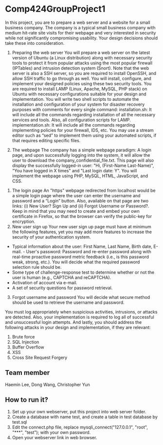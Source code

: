 # Comp424GroupProject1
In this project, you are to prepare a web server and a website for a small business company. The company is a 
typical small business company with medium hit-rate site visits for their webpage and very interested in security 
while not significantly compromising usability. Your design decisions should take these into consideration. 

1. Preparing the web server 
You will prepare a web server on the latest version of Ubuntu (a Linux distribution) along with necessary security 
tools to protect it from popular attacks using the most popular firewall (IPTables) and intrusion detection system 
(Snort). Note that the web server is also a SSH server, so you are required to install OpenSSH, and allow SSH traffic 
to go through as well. You will install, configure, and implement your designed policies using these two security 
tools. You are required to install LAMP (Linux, Apache, MySQL, PHP stack) on Ubuntu with necessary 
configurations suitable for your design and implementation. 
You will write two shell scripts to automate the installation and configuration of your system for disaster recovery 
purposes with comments for every single command: 
installation.sh: It will include all the commands regarding installation of all the necessary services and tools. Also, 
all configuration scripts for LAMP.
implementation.sh: It will include all the commands regarding implementing policies for your firewall, IDS, etc. 
You may use a stream editor such as “sed” to implement them using your automated scripts, if that requires editing 
specific files. 

2. The webpage 
The company has a simple webpage paradigm: A login page, and upon successfully logging into the system, it will 
allow the user to download the company_confidential_file.txt. This page will also display the successfully logged-in 
user: "Hi, (First-Name Last-Name)", "You have logged in X times" and "Last login date: Y". You will implement 
the webpage using PHP, MySQL, HTML, JavaScript, and CSS. 
1) The login page 
An "https" webpage redirected from localhost would be a simple login page where the user can enter the username 
and password and a “Login” button. Also, available on that page are two links: (i) New User? Sign Up and (ii) 
Forgot Username or Password?. Keep in mind that you may need to create and embed your own certificate in 
Firefox, so that the browser can verify the public-key for encryption. 
2) New user sign up 
Your new user sign up page must have at minimum the following features, yet you may add more features to 
increase the security of your authentication system. 
- Typical information about the user: First Name, Last Name, Birth date, E-mail. - User's password: Password and re-enter password along with real-time proactive password metric feedback (i.e., is 
this password weak, strong, etc.). You will decide what the required password selection rule should be.
- Some type of challenge-response test to determine whether or not the user is human (e.g., CAPTCHA and 
reCAPTCHA).
- Activation of account via e-mail.
- A set of security questions for password retrieval. 
3) Forgot username and password
You will decide what secure method should be used to retrieve the username and password. 

You must log appropriately when suspicious activities, intrusions, or attacks are detected. Also, your 
implementation is required to log all of successful and unsuccessful login attempts. 
And lastly, you should address the following attacks in your design and implementation, if they are relevant: 
1) Brute force
2) SQL Injection
3) Buffer Overflow
4) XSS
5) Cross Site Request Forgery 

## Team member
Haemin Lee, Dong Wang, Christopher Yun

## How to run it?
1. Set up your own webserver, put this project into web server folder.
2. Create a database with name test, and create a table in test database by test.sql
3. Edit the connect.php file, replace mysqli_connect("127.0.0.1", "root", "***", "test"); with your own password.
4. Open your webserver link in web browser.
